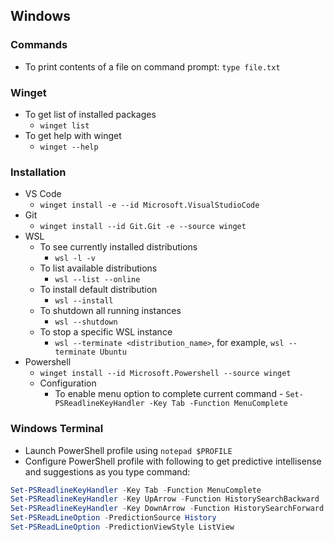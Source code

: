## Windows

### Commands
* To print contents of a file on command prompt: `type file.txt`

### Winget
* To get list of installed packages
  * `winget list`
* To get help with winget
  * `winget --help`

### Installation
* VS Code
  * `winget install -e --id Microsoft.VisualStudioCode`
* Git
  * `winget install --id Git.Git -e --source winget`
* WSL
  * To see currently installed distributions
    * `wsl -l -v`
  * To list available distributions
    * `wsl --list --online`
  * To install default distribution
    * `wsl --install`
  * To shutdown all running instances
    * `wsl --shutdown`
  * To stop a specific WSL instance
    * `wsl --terminate <distribution_name>`, for example, `wsl --terminate Ubuntu`
* Powershell
  * `winget install --id Microsoft.Powershell --source winget`
  * Configuration
    * To enable menu option to complete current command - `Set-PSReadlineKeyHandler -Key Tab -Function MenuComplete`

### Windows Terminal
* Launch PowerShell profile using `notepad $PROFILE`
* Configure PowerShell profile with following to get predictive intellisense and suggestions as you type command:
```powershell
Set-PSReadlineKeyHandler -Key Tab -Function MenuComplete
Set-PSReadlineKeyHandler -Key UpArrow -Function HistorySearchBackward
Set-PSReadlineKeyHandler -Key DownArrow -Function HistorySearchForward
Set-PSReadLineOption -PredictionSource History
Set-PSReadLineOption -PredictionViewStyle ListView
```
